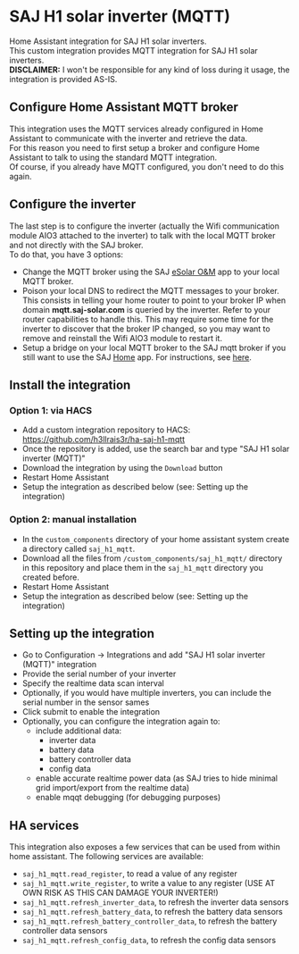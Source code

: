 # SAJ H1 solar inverter (MQTT)

Home Assistant integration for SAJ H1 solar inverters. \
This custom integration provides MQTT integration for SAJ H1 solar inverters. \
**DISCLAIMER:** I won't be responsible for any kind of loss during it usage, the integration is provided AS-IS.

## Configure Home Assistant MQTT broker

This integration uses the MQTT services already configured in Home Assistant to communicate with the inverter and retrieve the data. \
For this reason you need to first setup a broker and configure Home Assistant to talk to using the standard MQTT integration. \
Of course, if you already have MQTT configured, you don't need to do this again.

## Configure the inverter

The last step is to configure the inverter (actually the Wifi communication module AIO3 attached to the inverter) to talk with the local MQTT broker and not directly with the SAJ broker. \
To do that, you have 3 options:
- Change the MQTT broker using the SAJ [eSolar O&M](https://play.google.com/store/apps/details?id=com.saj.operation) app to your local MQTT broker.
- Poison your local DNS to redirect the MQTT messages to your broker. This consists in telling your home router to point to your broker IP when domain **mqtt.saj-solar.com** is queried by the inverter. Refer to your router capabilities to handle this. This may require some time for the inverter to discover that the broker IP changed, so you may want to remove and reinstall the Wifi AIO3 module to restart it.
- Setup a bridge on your local MQTT broker to the SAJ mqtt broker if you still want to use the SAJ [Home](https://play.google.com/store/apps/details?id=com.saj.home) app. For instructions, see [here](https://github.com/paolosabatino/saj-mqtt-ha/discussions/4).

## Install the integration

### Option 1: via HACS

- Add a custom integration repository to HACS: https://github.com/h3llrais3r/ha-saj-h1-mqtt
- Once the repository is added, use the search bar and type "SAJ H1 solar inverter (MQTT)"
- Download the integration by using the `Download` button
- Restart Home Assistant
- Setup the integration as described below (see: Setting up the integration)

### Option 2: manual installation

- In the `custom_components` directory of your home assistant system create a directory called `saj_h1_mqtt`.
- Download all the files from `/custom_components/saj_h1_mqtt/` directory in this repository and place them in the `saj_h1_mqtt` directory you created before.
- Restart Home Assistant
- Setup the integration as described below (see: Setting up the integration)

## Setting up the integration

- Go to Configuration -> Integrations and add "SAJ H1 solar inverter (MQTT)" integration
- Provide the serial number of your inverter
- Specify the realtime data scan interval
- Optionally, if you would have multiple inverters, you can include the serial number in the sensor sames
- Click submit to enable the integration
- Optionally, you can configure the integration again to:
    - include additional data:
        - inverter data
        - battery data
        - battery controller data
        - config data
    - enable accurate realtime power data (as SAJ tries to hide minimal grid import/export from the realtime data)
    - enable mqqt debugging (for debugging purposes)

## HA services

This integration also exposes a few services that can be used from within home assistant.
The following services are available:
- `saj_h1_mqtt.read_register`, to read a value of any register
- `saj_h1_mqtt.write_register`, to write a value to any register (USE AT OWN RISK AS THIS CAN DAMAGE YOUR INVERTER!)
- `saj_h1_mqtt.refresh_inverter_data`, to refresh the inverter data sensors
- `saj_h1_mqtt.refresh_battery_data`, to refresh the battery data sensors
- `saj_h1_mqtt.refresh_battery_controller_data`, to refresh the battery controller data sensors
- `saj_h1_mqtt.refresh_config_data`, to refresh the config data sensors
